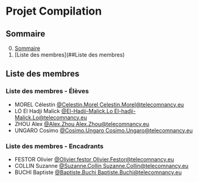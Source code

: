 # Projet Compilation

## Sommaire

0. [Sommaire](##Sommaire)
1. [Liste des membres](##Liste des membres)


## Liste des membres

### Liste des membres - Élèves

* MOREL Célestin	[@Celestin.Morel		](https://gitlab.telecomnancy.univ-lorraine.fr/Celestin.Morel)[Celestin.Morel@telecomnancy.eu](mailto:Celestin.Morel@telecomnancy.eu)
* LO El Hadji Malick	[@El-Hadji-Malick.Lo	](https://gitlab.telecomnancy.univ-lorraine.fr/El-Hadji-Malick.Lo)[El-hadji-Malick.Lo@telecomnancy.eu](mailto:El-hadji-Malick.Lo@telecomnancy.eu)
* ZHOU Alex		[@Alex.Zhou			](https://gitlab.telecomnancy.univ-lorraine.fr/Alex.Zhou)[Alex.Zhou@telecomnancy.eu](mailto:alex.zhou@telecomnancy.eu)
* UNGARO Cosimo	[@Cosimo.Ungaro		](https://gitlab.telecomnancy.univ-lorraine.fr/Cosimo.Ungaro)[Cosimo.Ungaro@telecomnancy.eu](mailto:cosimo.ungaro@telecomnancy.eu)

### Liste des membres - Encadrants

* FESTOR Olivier	[@Olivier.festor			](https://gitlab.telecomnancy.univ-lorraine.fr/Olivier.Festor)[Olivier.Festor@telecomnancy.eu](mailto:Olivier.Festor@telecomnancy.eu)
* COLLIN Suzanne	[@Suzanne.Collin		](https://gitlab.telecomnancy.univ-lorraine.fr/Suzanne.Collin)[Suzanne.Collin@telecomnancy.eu](mailto:Olivier.Festor@telecomnancy.eu)
* BUCHI Baptiste	[@Baptiste.Buchi		](https://gitlab.telecomnancy.univ-lorraine.fr/baptiste.buchi)[Baptiste.Buchi@telecomnancy.eu](Baptiste.Buchi@telecomnancy.eu)


